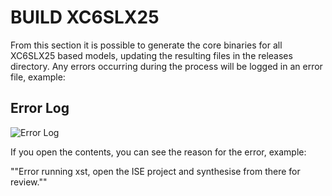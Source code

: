 # BUILD XC6SLX25

From this section it is possible to generate the core binaries for all XC6SLX25 based models, updating the resulting files in the releases directory. Any errors occurring during the process will be logged in an error file, example:

## Error Log

![Error Log](../../doc/img/errors_xc6slx25.png)

If you open the contents, you can see the reason for the error, example:

""Error running xst, open the ISE project and synthesise from there for review.""
